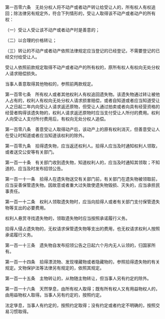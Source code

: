 第一百零六条　无处分权人将不动产或者动产转让给受让人的，所有权人有权追回；除法律另有规定外，符合下列情形的，受让人取得该不动产或者动产的所有权：

（一）受让人受让该不动产或者动产时是善意的；

（二）以合理的价格转让；

（三）转让的不动产或者动产依照法律规定应当登记的已经登记，不需要登记的已经交付给受让人。

受让人依照前款规定取得不动产或者动产的所有权的，原所有权人有权向无处分权人请求赔偿损失。

当事人善意取得其他物权的，参照前两款规定。

第一百零七条　所有权人或者其他权利人有权追回遗失物。该遗失物通过转让被他人占有的，权利人有权向无处分权人请求损害赔偿，或者自知道或者应当知道受让人之日起二年内向受让人请求返还原物，但受让人通过拍卖或者向具有经营资格的经营者购得该遗失物的，权利人请求返还原物时应当支付受让人所付的费用。权利人向受让人支付所付费用后，有权向无处分权人追偿。

第一百零八条　善意受让人取得动产后，该动产上的原有权利消灭，但善意受让人在受让时知道或者应当知道该权利的除外。

第一百零九条　拾得遗失物，应当返还权利人。拾得人应当及时通知权利人领取，或者送交公安等有关部门。

第一百一十条　有关部门收到遗失物，知道权利人的，应当及时通知其领取；不知道的，应当及时发布招领公告。

第一百一十一条　拾得人在遗失物送交有关部门前，有关部门在遗失物被领取前，应当妥善保管遗失物。因故意或者重大过失致使遗失物毁损、灭失的，应当承担民事责任。

第一百一十二条　权利人领取遗失物时，应当向拾得人或者有关部门支付保管遗失物等支出的必要费用。

权利人悬赏寻找遗失物的，领取遗失物时应当按照承诺履行义务。

拾得人侵占遗失物的，无权请求保管遗失物等支出的费用，也无权请求权利人按照承诺履行义务。

第一百一十三条　遗失物自发布招领公告之日起六个月内无人认领的，归国家所有。

第一百一十四条　拾得漂流物、发现埋藏物或者隐藏物的，参照拾得遗失物的有关规定。文物保护法等法律另有规定的，依照其规定。

第一百一十五条　主物转让的，从物随主物转让，但当事人另有约定的除外。

第一百一十六条　天然孳息，由所有权人取得；既有所有权人又有用益物权人的，由用益物权人取得。当事人另有约定的，按照约定。

法定孳息，当事人有约定的，按照约定取得；没有约定或者约定不明确的，按照交易习惯取得。